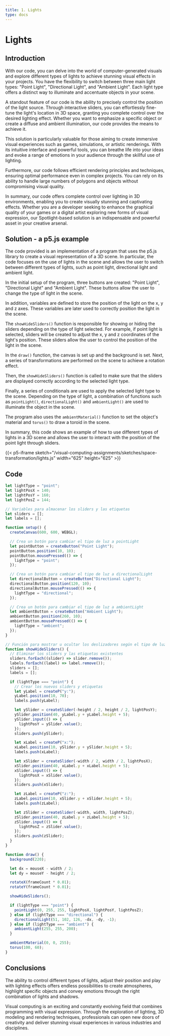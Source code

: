 ```yaml
---
title: 1. Lights
type: docs
---
```


# **Lights**

## **Introduction**

With our code, you can delve into the world of computer-generated visuals and explore different types of lights to achieve stunning visual effects in your projects. You have the flexibility to switch between three main light types: "Point Light", "Directional Light", and "Ambient Light". Each light type offers a distinct way to illuminate and accentuate objects in your scene.

A standout feature of our code is the ability to precisely control the position of the light source. Through interactive sliders, you can effortlessly fine-tune the light's location in 3D space, granting you complete control over the desired lighting effect. Whether you want to emphasize a specific object or create a diffuse and ambient illumination, our code provides the means to achieve it.

This solution is particularly valuable for those aiming to create immersive visual experiences such as games, simulations, or artistic renderings. With its intuitive interface and powerful tools, you can breathe life into your ideas and evoke a range of emotions in your audience through the skillful use of lighting.

Furthermore, our code follows efficient rendering principles and techniques, ensuring optimal performance even in complex projects. You can rely on its ability to handle large numbers of polygons and objects without compromising visual quality.

In summary, our code offers complete control over lighting in 3D environments, enabling you to create visually stunning and captivating effects. Whether you are a developer seeking to enhance the graphical quality of your games or a digital artist exploring new forms of visual expression, our Spotlight-based solution is an indispensable and powerful asset in your creative arsenal.


## **Solution - a p5.js example**

The code provided is an implementation of a program that uses the p5.js library to create a visual representation of a 3D scene. In particular, the code focuses on the use of lights in the scene and allows the user to switch between different types of lights, such as point light, directional light and ambient light.

In the initial setup of the program, three buttons are created: "Point Light", "Directional Light" and "Ambient Light". These buttons allow the user to change the type of light in the scene.

In addition, variables are defined to store the position of the light on the x, y and z axes. These variables are later used to correctly position the light in the scene.

The `showHideSliders()` function is responsible for showing or hiding the sliders depending on the type of light selected. For example, if point light is selected, sliders will be created to adjust the x, y and z coordinates of the light's position. These sliders allow the user to control the position of the light in the scene.

In the `draw()` function, the canvas is set up and the background is set. Next, a series of transformations are performed on the scene to achieve a rotation effect.

Then, the `showHideSliders()` function is called to make sure that the sliders are displayed correctly according to the selected light type.

Finally, a series of conditionals are used to apply the selected light type to the scene. Depending on the type of light, a combination of functions such as `pointLight()`, `directionalLight()` and `ambientLight()` are used to illuminate the object in the scene.

The program also uses the `ambientMaterial()` function to set the object's material and `torus()` to draw a toroid in the scene.

In summary, this code shows an example of how to use different types of lights in a 3D scene and allows the user to interact with the position of the point light through sliders.

{{< p5-iframe sketch="/visual-computing-assignments/sketches/space-transformation/lights.js" width="625" height="625" >}}

## **Code**

```js
let lightType = "point";
let lightPosX = 140;
let lightPosY = 160;
let lightPosZ = 144;

// Variables para almacenar los sliders y las etiquetas
let sliders = [];
let labels = [];

function setup() {
  createCanvas(600, 600, WEBGL);

  // Crea un botón para cambiar el tipo de luz a pointLight
  let pointButton = createButton("Point Light");
  pointButton.position(10, 10);
  pointButton.mousePressed(() => {
    lightType = "point";
  });

  // Crea un botón para cambiar el tipo de luz a directionalLight
  let directionalButton = createButton("Directional Light");
  directionalButton.position(120, 10);
  directionalButton.mousePressed(() => {
    lightType = "directional";
  });

  // Crea un botón para cambiar el tipo de luz a ambientLight
  let ambientButton = createButton("Ambient Light");
  ambientButton.position(260, 10);
  ambientButton.mousePressed(() => {
    lightType = "ambient";
  });
}

// Función para mostrar u ocultar los deslizadores según el tipo de luz seleccionado
function showHideSliders() {
  // Eliminar los sliders y las etiquetas existentes
  sliders.forEach((slider) => slider.remove());
  labels.forEach((label) => label.remove());
  sliders = [];
  labels = [];

  if (lightType === "point") {
    // Crear los nuevos sliders y etiquetas
    let yLabel = createP("y:");
    yLabel.position(10, 70);
    labels.push(yLabel);

    let ySlider = createSlider(-height / 2, height / 2, lightPosY);
    ySlider.position(40, yLabel.y + yLabel.height + 5);
    ySlider.input(() => {
      lightPosY = ySlider.value();
    });
    sliders.push(ySlider);

    let xLabel = createP("x:");
    xLabel.position(10, ySlider.y + ySlider.height + 5);
    labels.push(xLabel);

    let xSlider = createSlider(-width / 2, width / 2, lightPosX);
    xSlider.position(40, xLabel.y + xLabel.height + 5);
    xSlider.input(() => {
      lightPosX = xSlider.value();
    });
    sliders.push(xSlider);

    let zLabel = createP("z:");
    zLabel.position(10, xSlider.y + xSlider.height + 5);
    labels.push(zLabel);

    let zSlider = createSlider(-width, width, lightPosZ);
    zSlider.position(40, zLabel.y + zLabel.height + 5);
    zSlider.input(() => {
      lightPosZ = zSlider.value();
    });
    sliders.push(zSlider);
  }
}

function draw() {
  background(220);

  let dx = mouseX - width / 2;
  let dy = mouseY - height / 2;

  rotateX(frameCount * 0.01);
  rotateY(frameCount * 0.01);

  showHideSliders();

  if (lightType === "point") {
    pointLight(0, 255, 255, lightPosX, lightPosY, lightPosZ);
  } else if (lightType === "directional") {
    directionalLight(51, 102, 126, -dx, -dy, -1);
  } else if (lightType === "ambient") {
    ambientLight(255, 255, 200);
  }

  ambientMaterial(0, 0, 255);
  torus(100, 60);
}
```

## **Conclusions**

The ability to control different types of lights, adjust their position and play with lighting effects offers endless possibilities to create atmospheres, highlight specific objects and convey emotions through the right combination of lights and shadows.

Visual computing is an exciting and constantly evolving field that combines programming with visual expression. Through the exploration of lighting, 3D modeling and rendering techniques, professionals can open new doors of creativity and deliver stunning visual experiences in various industries and disciplines.